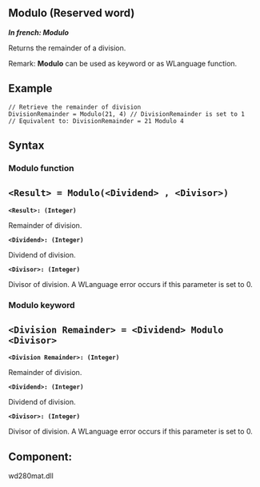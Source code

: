 
## Modulo (Reserved word)

***In french: Modulo***



<a name="XUse"></a>
<a name="Use"></a>
<a name="description"></a>
Returns the remainder of a division.

Remark: **Modulo** can be used as keyword or as WLanguage function.




<a name="Example1"></a>
<a name="sample_code"></a>

## Example


```wl
// Retrieve the remainder of division
DivisionRemainder = Modulo(21, 4) // DivisionRemainder is set to 1
// Equivalent to: DivisionRemainder = 21 Modulo 4
```

<a name="XSYNTAX"></a>
<a name="SYNTAX1"></a>

## Syntax

### Modulo function

`<Result> = Modulo(<Dividend> , <Divisor>)`
---

**`<Result>: (Integer)`**

Remainder of division.

**`<Dividend>: (Integer)`**

Dividend of division.

**`<Divisor>: (Integer)`**

Divisor of division. A WLanguage error occurs if this parameter is set to 0.


<a name="SYNTAX2"></a>

### Modulo keyword

`<Division Remainder> = <Dividend> Modulo <Divisor>`
---

**`<Division Remainder>: (Integer)`**

Remainder of division.

**`<Dividend>: (Integer)`**

Dividend of division.

**`<Divisor>: (Integer)`**

Divisor of division. A WLanguage error occurs if this parameter is set to 0.



<a name="XComponent"></a>

## Component:
wd280mat.dll

